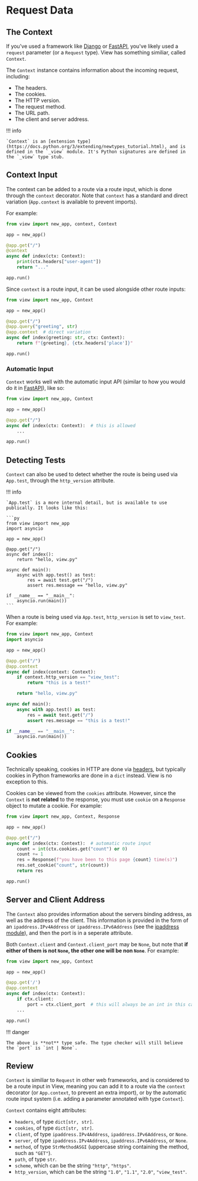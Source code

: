 # Request Data

## The Context

If you've used a framework like [Django](https://djangoproject.com) or [FastAPI](https://fastapi.tiangolo.com), you've likely used a `request` parameter (or a `Request` type). View has something similiar, called `Context`.

The `Context` instance contains information about the incoming request, including:

- The headers.
- The cookies.
- The HTTP version.
- The request method.
- The URL path.
- The client and server address.

!!! info

    `Context` is an [extension type](https://docs.python.org/3/extending/newtypes_tutorial.html), and is defined in the `_view` module. It's Python signatures are defined in the `_view` type stub.


## Context Input

The context can be added to a route via a route input, which is done through the `context` decorator. Note that `context` has a standard and direct variation (`App.context` is available to prevent imports).

For example:

```py
from view import new_app, context, Context

app = new_app()

@app.get("/")
@context
async def index(ctx: Context):
    print(ctx.headers["user-agent"])
    return "..."

app.run()
```

Since `context` is a route input, it can be used alongside other route inputs:

```py
from view import new_app, Context

app = new_app()

@app.get("/")
@app.query("greeting", str)
@app.context  # direct variation
async def index(greeting: str, ctx: Context):
    return f"{greeting}, {ctx.headers['place']}"

app.run()
```

### Automatic Input

`Context` works well with the automatic input API (similar to how you would do it in [FastAPI](https://fastapi.tiangolo.com)), like so:

```py
from view import new_app, Context

app = new_app()

@app.get("/")
async def index(ctx: Context):  # this is allowed
    ...

app.run()
```

## Detecting Tests

`Context` can also be used to detect whether the route is being used via `App.test`, through the `http_version` attribute.

!!! info

    `App.test` is a more internal detail, but is available to use publically. It looks like this:

    ```py
    from view import new_app
    import asyncio

    app = new_app()

    @app.get("/")
    async def index():
        return "hello, view.py"

    async def main():
        async with app.test() as test:
            res = await test.get("/")
            assert res.message == "hello, view.py"

    if __name__ == "__main__":
        asyncio.run(main())
    ```

When a route is being used via `App.test`, `http_version` is set to `view_test`. For example:

```py
from view import new_app, Context
import asyncio

app = new_app()

@app.get("/")
@app.context
async def index(context: Context):
    if context.http_version == "view_test":
        return "this is a test!"

    return "hello, view.py"

async def main():
    async with app.test() as test:
        res = await test.get("/")
        assert res.message == "this is a test!"

if __name__ == "__main__":
    asyncio.run(main())
```

## Cookies

Technically speaking, cookies in HTTP are done via [headers](https://developer.mozilla.org/en-US/docs/Web/HTTP/Headers/Cookie), but typically cookies in Python frameworks are done in a `dict` instead. View is no exception to this.

Cookies can be viewed from the `cookies` attribute. However, since the `Context` is **not related** to the response, you must use `cookie` on a `Response` object to mutate a cookie. For example:

```py
from view import new_app, Context, Response

app = new_app()

@app.get("/")
async def index(ctx: Context):  # automatic route input
    count = int(ctx.cookies.get("count") or 0)
    count += 1
    res = Response(f"you have been to this page {count} time(s)")
    res.set_cookie("count", str(count))
    return res

app.run()
```

## Server and Client Address

The `Context` also provides information about the servers binding address, as well as the address of the client. This information is provided in the form of an `ipaddress.IPv4Address` or `ipaddress.IPv6Address` (see the [ipaddress module](https://docs.python.org/3/library/ipaddress.html)), and then the port is in a seperate attribute.

Both `Context.client` and `Context.client_port` may be `None`, but note that **if either of them is not `None`, the other one will be non `None`**. For example:

```py
from view import new_app, Context

app = new_app()

@app.get('/')
@app.context
async def index(ctx: Context):
    if ctx.client:
        port = ctx.client_port  # this will always be an int in this case
    ...

app.run()
```

!!! danger

    The above is **not** type safe. The type checker will still believe the `port` is `int | None`.

## Review

`Context` is similiar to `Request` in other web frameworks, and is considered to be a route input in View, meaning you can add it to a route via the `context` decorator (or `App.context`, to prevent an extra import), or by the automatic route input system (i.e. adding a parameter annotated with type `Context`).

`Context` contains eight attributes:

- `headers`, of type `dict[str, str]`.
- `cookies`, of type `dict[str, str]`.
- `client`, of type `ipaddress.IPv4Address`, `ipaddress.IPv6Address`, or `None`.
- `server`, of type `ipaddress.IPv4Address`, `ipaddress.IPv6Address`, or `None`.
- `method`, of type `StrMethodASGI` (uppercase string containing the method, such as `"GET"`).
- `path`, of type `str`.
- `scheme`, which can be the string `"http"`, `"https"`.
- `http_version`, which can be the string `"1.0"`, `"1.1"`, `"2.0"`, `"view_test"`.
